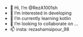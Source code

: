 - 👋 Hi, I’m @RezA1001sh
- 👀 I’m interested in developing 
- 🌱 I’m currently learning kotlin 
- 💞️ I’m looking to collaborate on ...
- 📫 insta: rezashamsipour_98

<!---
RezA1001sh/RezA1001sh is a ✨ special ✨ repository because its `README.md` (this file) appears on your GitHub profile.
You can click the Preview link to take a look at your changes.
--->
